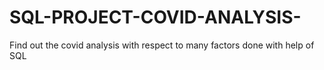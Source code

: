 # SQL-PROJECT-COVID-ANALYSIS-
Find out the covid analysis with respect to many factors done with help of SQL
